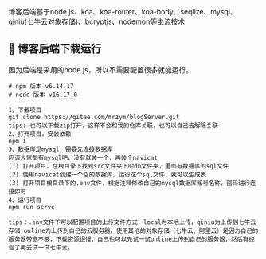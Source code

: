 博客后端基于node.js、koa、koa-router、koa-body、seqlize、mysql、qiniu(七牛云对象存储)、bcryptjs、nodemon等主流技术

## 🚀 博客后端下载运行

因为后端是采用的node.js，所以不需要配置很多就能运行。

```git
# npm 版本 v6.14.17
# node 版本 v16.17.0

1、下载项目
git clone https://gitee.com/mrzym/blogServer.git
tips: 也可以下载zip打开，这样不会和我的仓库关联，也可以自己去解除关联
2、打开项目，安装依赖
npm i
3、数据库是mysql，需要先连接数据库
应该大家都有mysql吧，没有就装一个，再装个navicat
(1) 打开项目，在根目录下找到src文件夹下的db文件夹，里面有数据库的sql文件
(2) 使用navicat创建一个空的数据库，运行这个sql文件，就可以生成表
(3) 打开项目根目录下的.env文件，根据注释修改自己的mysql数据库账号名称、密码进行连接即可
4、运行项目 
npm run serve 

tips：.env文件下可以配置项目的上传文件方式，local为本地上传，qiniu为上传到七牛云存储,online为上传到自己的云服务器，使用其他的对象存储（七牛云、阿里云）是因为自己的服务器带宽不够，下载资源很慢，自己也可以先试一试online上传到自己的服务器，然后有经验了再去试一试七牛云。